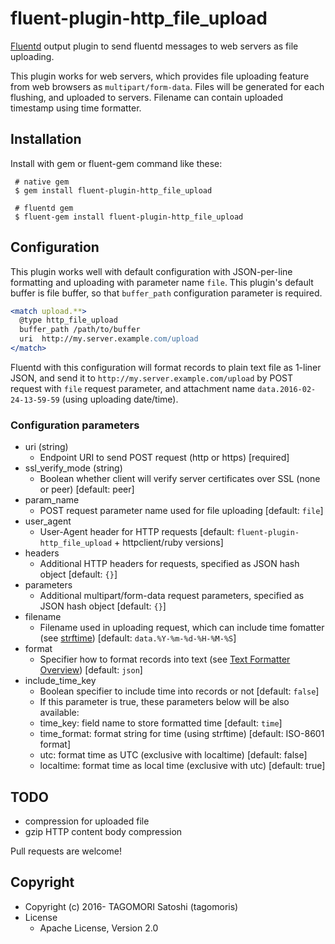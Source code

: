 # fluent-plugin-http_file_upload

[Fluentd](http://fluentd.org) output plugin to send fluentd messages to web servers as file uploading.

This plugin works for web servers, which provides file uploading feature from web browsers as `multipart/form-data`. Files will be generated for each flushing, and uploaded to servers. Filename can contain uploaded timestamp using time formatter.

## Installation

Install with gem or fluent-gem command like these:

```
 # native gem
 $ gem install fluent-plugin-http_file_upload
 
 # fluentd gem
 $ fluent-gem install fluent-plugin-http_file_upload
```

## Configuration

This plugin works well with default configuration with JSON-per-line formatting and uploading with parameter name `file`. This plugin's default buffer is file buffer, so that `buffer_path` configuration parameter is required.

```apache
<match upload.**>
  @type http_file_upload
  buffer_path /path/to/buffer
  uri  http://my.server.example.com/upload
</match>
```

Fluentd with this configuration will format records to plain text file as 1-liner JSON, and send it to `http://my.server.example.com/upload` by POST request with `file` request parameter, and attachment name `data.2016-02-24-13-59-59` (using uploading date/time).

### Configuration parameters

* uri (string)
  * Endpoint URI to send POST request (http or https) [required]
* ssl\_verify\_mode (string)
  * Boolean whether client will verify server certificates over SSL (none or peer) [default: peer]
* param_name
  * POST request parameter name used for file uploading [default: `file`]
* user_agent
  * User-Agent header for HTTP requests [default: `fluent-plugin-http_file_upload` + httpclient/ruby versions]
* headers
  * Additional HTTP headers for requests, specified as JSON hash object [default: `{}`]
* parameters
  * Additional multipart/form-data request parameters, specified as JSON hash object [default: `{}`]
* filename
  * Filename used in uploading request, which can include time fomatter (see [strftime](http://docs.ruby-lang.org/en/2.3.0/Time.html#method-i-strftime)) [default: `data.%Y-%m-%d-%H-%M-%S`]
* format
  * Specifier how to format records into text (see [Text Formatter Overview](http://docs.fluentd.org/articles/formatter-plugin-overview)) [default: `json`]
* include\_time\_key
  * Boolean specifier to include time into records or not [default: `false`]
  * If this parameter is true, these parameters below will be also available:
  * time_key: field name to store formatted time [default: `time`]
  * time_format: format string for time (using strftime) [default: ISO-8601 format]
  * utc: format time as UTC (exclusive with localtime) [default: false]
  * localtime: format time as local time (exclusive with utc) [default: true]

## TODO

* compression for uploaded file
* gzip HTTP content body compression

Pull requests are welcome!

## Copyright

* Copyright (c) 2016- TAGOMORI Satoshi (tagomoris)
* License
  * Apache License, Version 2.0

